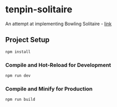 # tenpin-solitaire

An attempt at implementing Bowling Solitaire - [link](https://boardgamegeek.com/boardgame/25314/bowling-solitaire)

## Project Setup

```sh
npm install
```

### Compile and Hot-Reload for Development

```sh
npm run dev
```

### Compile and Minify for Production

```sh
npm run build
```
